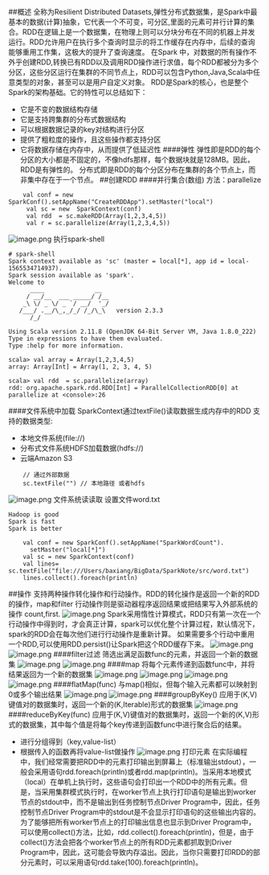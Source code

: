 ##概述
全称为Resilient Distributed Datasets,弹性分布式数据集，是Spark中最基本的数据(计算)抽象，它代表一个不可变，可分区,里面的元素可并行计算的集合。RDD在逻辑上是一个数据集，在物理上则可以分块分布在不同的机器上并发运行。RDD允许用户在执行多个查询时显示的将工作缓存在内存中，后续的查询能够重用工作集，这极大的提升了查询速度。
在Spark 中，对数据的所有操作不外乎创建RDD,转换已有RDD以及调用RDD操作进行求值，每个RDD都被分为多个分区，这些分区运行在集群的不同节点上，RDD可以包含Python,Java,Scala中任意类型的对象，甚至可以是用户自定义对象。
RDD是Spark的核心，也是整个Spark的架构基础。它的特性可以总结如下：
- 它是不变的数据结构存储
- 它是支持跨集群的分布式数据结构
- 可以根据数据记录的key对结构进行分区
- 提供了粗粒度的操作，且这些操作都支持分区
- 它将数据存储在内存中，从而提供了低延迟性
####弹性
弹性即是RDD的每个分区的大小都是不固定的，不像hdfs那样，每个数据块就是128MB。因此，RDD是有弹性的。
分布式即是RDD的每个分区分布在集群的各个节点上，而非集中存在于一个节点。
##创建RDD
####并行集合(数组)
方法：parallelize
```
    val conf = new SparkConf().setAppName("CreateRDDApp").setMaster("local")
     val sc = new  SparkContext(conf)
     val rdd  = sc.makeRDD(Array(1,2,3,4,5))
     val r = sc.parallelize(Array(1,2,3,4,5))
```
![image.png](https://upload-images.jianshu.io/upload_images/143845-c81bd9df5f80b794.png?imageMogr2/auto-orient/strip%7CimageView2/2/w/1240)
执行spark-shell
```
# spark-shell
Spark context available as 'sc' (master = local[*], app id = local-1565534714937).
Spark session available as 'spark'.
Welcome to
      ____              __
     / __/__  ___ _____/ /__
    _\ \/ _ \/ _ `/ __/  '_/
   /___/ .__/\_,_/_/ /_/\_\   version 2.3.3
      /_/

Using Scala version 2.11.8 (OpenJDK 64-Bit Server VM, Java 1.8.0_222)
Type in expressions to have them evaluated.
Type :help for more information.

scala> val array = Array(1,2,3,4,5)
array: Array[Int] = Array(1, 2, 3, 4, 5)

scala> val rdd  = sc.parallelize(array)
rdd: org.apache.spark.rdd.RDD[Int] = ParallelCollectionRDD[0] at parallelize at <console>:26
```
####文件系统中加载
SparkContext通过textFile()读取数据生成内存中的RDD
支持的数据类型:
- 本地文件系统(file://)
- 分布式文件系统HDFS加载数据(hdfs://)
- 云端Amazon S3
```
    // 通过外部数据
    sc.textFile("") // 本地路径 或者hdfs
```
![image.png](https://upload-images.jianshu.io/upload_images/143845-d8e8aac9d86a8e2f.png?imageMogr2/auto-orient/strip%7CimageView2/2/w/1240)
文件系统读读取
设置文件word.txt
```
Hadoop is good
Spark is fast
Spark is better
```
```
    val conf = new SparkConf().setAppName("SparkWordCount").
      setMaster("local[*]")
    val sc = new SparkContext(conf)
    val lines= sc.textFile("file:///Users/baxiang/BigData/SparkNote/src/word.txt")
    lines.collect().foreach(println)
```
##操作
支持两种操作转化操作和行动操作。RDD的转化操作是返回一个新的RDD的操作，map和filter
行动操作则是驱动器程序返回结果或把结果写入外部系统的操作 count,first.
![image.png](https://upload-images.jianshu.io/upload_images/143845-b8378c686b65ee6c.png?imageMogr2/auto-orient/strip%7CimageView2/2/w/1240)
Spark采用惰性计算模式，RDD只有第一次在一个行动操作中得到时，才会真正计算，spark可以优化整个计算过程，默认情况下，spark的RDD会在每次他们进行行动操作是重新计算。
如果需要多个行动中重用一个RDD,可以使用RDD.persist()让Spark把这个RDD缓存下来。
![image.png](https://upload-images.jianshu.io/upload_images/143845-b86ae120e2fa48ab.png?imageMogr2/auto-orient/strip%7CimageView2/2/w/1240)
![image.png](https://upload-images.jianshu.io/upload_images/143845-1fe43cef57c01bf8.png?imageMogr2/auto-orient/strip%7CimageView2/2/w/1240)
####filter过滤
筛选出满足函数func的元素，并返回一个新的数据集
![image.png](https://upload-images.jianshu.io/upload_images/143845-04926329ef8b2b22.png?imageMogr2/auto-orient/strip%7CimageView2/2/w/1240)
![image.png](https://upload-images.jianshu.io/upload_images/143845-be399c8d88f46712.png?imageMogr2/auto-orient/strip%7CimageView2/2/w/1240)
####map
将每个元素传递到函数func中，并将结果返回为一个新的数据集
![image.png](https://upload-images.jianshu.io/upload_images/143845-595390b6e82d7768.png?imageMogr2/auto-orient/strip%7CimageView2/2/w/1240)
![image.png](https://upload-images.jianshu.io/upload_images/143845-a4a0f683a66ddbbf.png?imageMogr2/auto-orient/strip%7CimageView2/2/w/1240)
![image.png](https://upload-images.jianshu.io/upload_images/143845-63e7c380dbb32969.png?imageMogr2/auto-orient/strip%7CimageView2/2/w/1240)
![image.png](https://upload-images.jianshu.io/upload_images/143845-4612c56b3eac1495.png?imageMogr2/auto-orient/strip%7CimageView2/2/w/1240)
####flatMap(func)
与map()相似，但每个输入元素都可以映射到0或多个输出结果
![image.png](https://upload-images.jianshu.io/upload_images/143845-845055ec3daf1772.png?imageMogr2/auto-orient/strip%7CimageView2/2/w/1240)
![image.png](https://upload-images.jianshu.io/upload_images/143845-62143d4497eef14d.png?imageMogr2/auto-orient/strip%7CimageView2/2/w/1240)
####groupByKey()
应用于(K,V)键值对的数据集时，返回一个新的(K,Iterable)形式的数据集
![image.png](https://upload-images.jianshu.io/upload_images/143845-2672694a91b40dba.png?imageMogr2/auto-orient/strip%7CimageView2/2/w/1240)
####reduceByKey(func)
应用于(K,V)键值对的数据集时，返回一个新的(K,V)形式的数据集，其中每个值是将每个key传递到函数func中进行聚合后的结果。
- 进行分组得到（key,value-list）
- 根据传入的函数再将value-list做操作
![image.png](https://upload-images.jianshu.io/upload_images/143845-15547fe9457ba12c.png?imageMogr2/auto-orient/strip%7CimageView2/2/w/1240)
打印元素
在实际编程中，我们经常需要把RDD中的元素打印输出到屏幕上（标准输出stdout），一般会采用语句rdd.foreach(println)或者rdd.map(println)。当采用本地模式（local）在单机上执行时，这些语句会打印出一个RDD中的所有元素。但是，当采用集群模式执行时，在worker节点上执行打印语句是输出到worker节点的stdout中，而不是输出到任务控制节点Driver Program中，因此，任务控制节点Driver Program中的stdout是不会显示打印语句的这些输出内容的。为了能够把所有worker节点上的打印输出信息也显示到Driver Program中，可以使用collect()方法，比如，rdd.collect().foreach(println)，但是，由于collect()方法会把各个worker节点上的所有RDD元素都抓取到Driver Program中，因此，这可能会导致内存溢出。因此，当你只需要打印RDD的部分元素时，可以采用语句rdd.take(100).foreach(println)。
